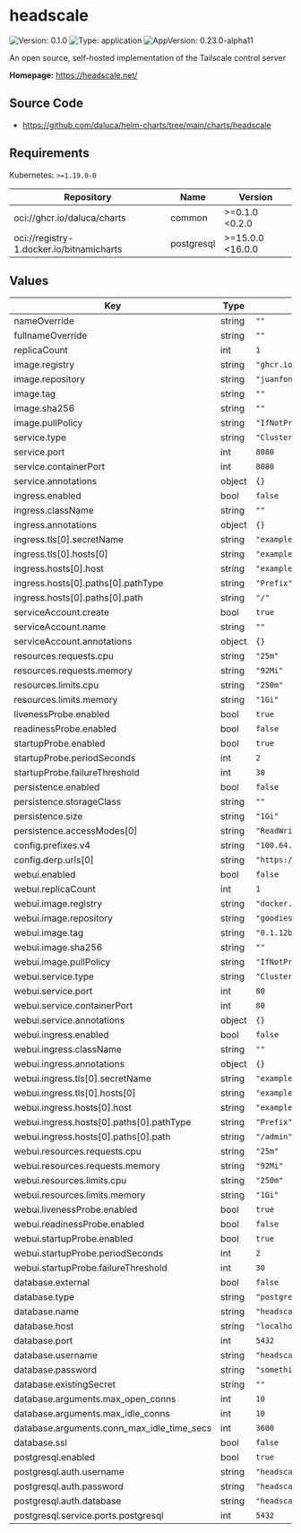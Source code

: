 # headscale

![Version: 0.1.0](https://img.shields.io/badge/Version-0.1.0-informational?style=flat-square) ![Type: application](https://img.shields.io/badge/Type-application-informational?style=flat-square) ![AppVersion: 0.23.0-alpha11](https://img.shields.io/badge/AppVersion-0.23.0--alpha11-informational?style=flat-square)

An open source, self-hosted implementation of the Tailscale control server

**Homepage:** <https://headscale.net/>

## Source Code

* <https://github.com/daluca/helm-charts/tree/main/charts/headscale>

## Requirements

Kubernetes: `>=1.19.0-0`

| Repository | Name | Version |
|------------|------|---------|
| oci://ghcr.io/daluca/charts | common | >=0.1.0 <0.2.0 |
| oci://registry-1.docker.io/bitnamicharts | postgresql | >=15.0.0 <16.0.0 |

## Values

| Key | Type | Default | Description |
|-----|------|---------|-------------|
| nameOverride | string | `""` |  |
| fullnameOverride | string | `""` |  |
| replicaCount | int | `1` |  |
| image.registry | string | `"ghcr.io"` |  |
| image.repository | string | `"juanfont/headscale"` |  |
| image.tag | string | `""` |  |
| image.sha256 | string | `""` |  |
| image.pullPolicy | string | `"IfNotPresent"` |  |
| service.type | string | `"ClusterIP"` |  |
| service.port | int | `8080` |  |
| service.containerPort | int | `8080` |  |
| service.annotations | object | `{}` |  |
| ingress.enabled | bool | `false` |  |
| ingress.className | string | `""` |  |
| ingress.annotations | object | `{}` |  |
| ingress.tls[0].secretName | string | `"example.org-tls"` |  |
| ingress.tls[0].hosts[0] | string | `"example.org"` |  |
| ingress.hosts[0].host | string | `"example.org"` |  |
| ingress.hosts[0].paths[0].pathType | string | `"Prefix"` |  |
| ingress.hosts[0].paths[0].path | string | `"/"` |  |
| serviceAccount.create | bool | `true` |  |
| serviceAccount.name | string | `""` |  |
| serviceAccount.annotations | object | `{}` |  |
| resources.requests.cpu | string | `"25m"` |  |
| resources.requests.memory | string | `"92Mi"` |  |
| resources.limits.cpu | string | `"250m"` |  |
| resources.limits.memory | string | `"1Gi"` |  |
| livenessProbe.enabled | bool | `true` |  |
| readinessProbe.enabled | bool | `false` |  |
| startupProbe.enabled | bool | `true` |  |
| startupProbe.periodSeconds | int | `2` |  |
| startupProbe.failureThreshold | int | `30` |  |
| persistence.enabled | bool | `false` |  |
| persistence.storageClass | string | `""` |  |
| persistence.size | string | `"1Gi"` |  |
| persistence.accessModes[0] | string | `"ReadWriteOnce"` |  |
| config.prefixes.v4 | string | `"100.64.0.0/10"` |  |
| config.derp.urls[0] | string | `"https://controlplane.tailscale.com/derpmap/default"` |  |
| webui.enabled | bool | `false` |  |
| webui.replicaCount | int | `1` |  |
| webui.image.registry | string | `"docker.io"` |  |
| webui.image.repository | string | `"goodieshq/headscale-admin"` |  |
| webui.image.tag | string | `"0.1.12b"` |  |
| webui.image.sha256 | string | `""` |  |
| webui.image.pullPolicy | string | `"IfNotPresent"` |  |
| webui.service.type | string | `"ClusterIP"` |  |
| webui.service.port | int | `80` |  |
| webui.service.containerPort | int | `80` |  |
| webui.service.annotations | object | `{}` |  |
| webui.ingress.enabled | bool | `false` |  |
| webui.ingress.className | string | `""` |  |
| webui.ingress.annotations | object | `{}` |  |
| webui.ingress.tls[0].secretName | string | `"example.org-tls"` |  |
| webui.ingress.tls[0].hosts[0] | string | `"example.org"` |  |
| webui.ingress.hosts[0].host | string | `"example.org"` |  |
| webui.ingress.hosts[0].paths[0].pathType | string | `"Prefix"` |  |
| webui.ingress.hosts[0].paths[0].path | string | `"/admin"` |  |
| webui.resources.requests.cpu | string | `"25m"` |  |
| webui.resources.requests.memory | string | `"92Mi"` |  |
| webui.resources.limits.cpu | string | `"250m"` |  |
| webui.resources.limits.memory | string | `"1Gi"` |  |
| webui.livenessProbe.enabled | bool | `true` |  |
| webui.readinessProbe.enabled | bool | `false` |  |
| webui.startupProbe.enabled | bool | `true` |  |
| webui.startupProbe.periodSeconds | int | `2` |  |
| webui.startupProbe.failureThreshold | int | `30` |  |
| database.external | bool | `false` |  |
| database.type | string | `"postgres"` |  |
| database.name | string | `"headscale"` |  |
| database.host | string | `"localhost"` |  |
| database.port | int | `5432` |  |
| database.username | string | `"headscale_user"` |  |
| database.password | string | `"somethingSecureIPromise"` |  |
| database.existingSecret | string | `""` |  |
| database.arguments.max_open_conns | int | `10` |  |
| database.arguments.max_idle_conns | int | `10` |  |
| database.arguments.conn_max_idle_time_secs | int | `3600` |  |
| database.ssl | bool | `false` |  |
| postgresql.enabled | bool | `true` |  |
| postgresql.auth.username | string | `"headscale"` |  |
| postgresql.auth.password | string | `"headscale"` |  |
| postgresql.auth.database | string | `"headscale"` |  |
| postgresql.service.ports.postgresql | int | `5432` |  |
